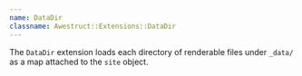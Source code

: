 ```yaml
---
name: DataDir 
classname: Awestruct::Extensions::DataDir
---
```


The `DataDir` extension loads each directory of renderable files
under `_data/` as a map attached to the `site` object.

